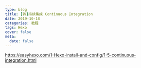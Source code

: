 ```yaml
---
type: blog
title: [转]持续集成 Continuous Integration
date: 2019-10-18
categories: 教程
tags: Hexo
cover: false
meta:
  date: false
---
```


https://easyhexo.com/1-Hexo-install-and-config/1-5-continuous-integration.html

<!--more-->

